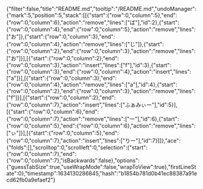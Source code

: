 {"filter":false,"title":"README.md","tooltip":"/README.md","undoManager":{"mark":5,"position":5,"stack":[[{"start":{"row":0,"column":5},"end":{"row":0,"column":6},"action":"remove","lines":["ば"],"id":2},{"start":{"row":0,"column":4},"end":{"row":0,"column":5},"action":"remove","lines":["お"]},{"start":{"row":0,"column":3},"end":{"row":0,"column":4},"action":"remove","lines":["じ"]},{"start":{"row":0,"column":2},"end":{"row":0,"column":3},"action":"remove","lines":["お"]}],[{"start":{"row":0,"column":2},"end":{"row":0,"column":3},"action":"insert","lines":["f"],"id":3},{"start":{"row":0,"column":3},"end":{"row":0,"column":4},"action":"insert","lines":["a"]}],[{"start":{"row":0,"column":3},"end":{"row":0,"column":4},"action":"remove","lines":["a"],"id":4},{"start":{"row":0,"column":2},"end":{"row":0,"column":3},"action":"remove","lines":["f"]}],[{"start":{"row":0,"column":2},"end":{"row":0,"column":7},"action":"insert","lines":["ふぁみぃー"],"id":5}],[{"start":{"row":0,"column":6},"end":{"row":0,"column":7},"action":"remove","lines":["ー"],"id":6},{"start":{"row":0,"column":5},"end":{"row":0,"column":6},"action":"remove","lines":["ぃ"]}],[{"start":{"row":0,"column":5},"end":{"row":0,"column":7},"action":"insert","lines":["りー"],"id":7}]]},"ace":{"folds":[],"scrolltop":0,"scrollleft":0,"selection":{"start":{"row":0,"column":7},"end":{"row":0,"column":7},"isBackwards":false},"options":{"guessTabSize":true,"useWrapMode":false,"wrapToView":true},"firstLineState":0},"timestamp":1634130286845,"hash":"b1854b781d0b41ec88387a91ecd62fb0a9efaef2"}